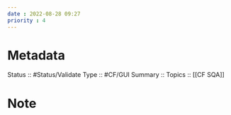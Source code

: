 ```yaml
---
date : 2022-08-28 09:27
priority : 4
---
```

# Metadata
Status :: #Status/Validate 
Type :: #CF/GUI 
Summary :: 
Topics :: [[CF SQA]]
# Note